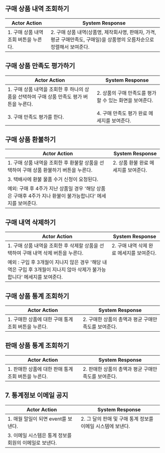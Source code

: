 ## 구매 상품 내역 조회하기
| Actor Action | System Response|
|--|--|
|1. 구매 상품 내역 조회 버튼을 누른다. |2. 구매 상품 내역(상품명, 제작회사명, 판매자, 가격, 평균 구매만족도, 구매일)을 상품명의 오름차순으로 정렬해서 보여준다. |

## 구매 상품 만족도 평가하기
| Actor Action | System Response|
|--|--|
|1. 구매 상품 내역을 조회한 후 하나의 상품을 선택하여 구매 상품 만족도 평가 버튼을 누른다. | 2. 상품의 구매 만족도를 평가할 수 있는 화면을 보여준다. |
|3. 구매 만족도 평가를 한다. | 4. 구매 만족도 평가 완료 메세지를 보여준다. | 

## 구매 상품 환불하기
| Actor Action | System Response|
|--|--|
|1. 구매 상품 내역을 조회한 후 환불할 상품을 선택하여 구매 상품 환불하기 버튼을 누른다. | 2. 상품 환불 완료 메세지를 보여준다.|
|3. 택배사에 환불 물품 수거 신청이 요청된다.|
|예외: 구매 후 4주가 지난 상품일 경우 '해당 상품은 구매후 4주가 지나 환불이 불가능합니다' 메세지를 보여준다.  |


## 구매 내역 삭제하기
| Actor Action | System Response|
|--|--|
|1. 구매 상품 내역을 조회한 후 삭제할 상품을 선택하여 구매 내역 삭제 버튼을 누른다. | 2. 구매 내역 삭제 완료 메세지를 보여준다. |
|예외 : 구입 후 3개월이 지나지 않은 경우 '해당 내역은 구입 후 3개월이 지나지 않아 삭제가 불가능합니다' 메세지를 보여준다.  |

## 구매 상품 통계 조회하기
| Actor Action | System Response|
|--|--|
|1. 구매한 상품에 대한 구매 통계 조회 버튼을 누른다. |2. 구매한 상품의 총액과 평균 구매만족도를 보여준다.  |


## 판매 상품 통계 조회하기
| Actor Action | System Response|
|--|--|
|1. 판매한 상품에 대한 판매 통계 조회 버튼을 누른다. |2. 판매한 상품의 총액과 평균 구매만족도를 보여준다. |

## 7. 통계정보 이메일 공지
| Actor Action | System Response|
|--|--|
|1. 매월 말일이 되면 event를 보낸다. |2. 그 달의 판매 및 구매 통계 정보를 이메일 시스템에 보낸다. |
|3. 이메일 시스템은 통계 정보를 회원의 이메일로 보낸다.|